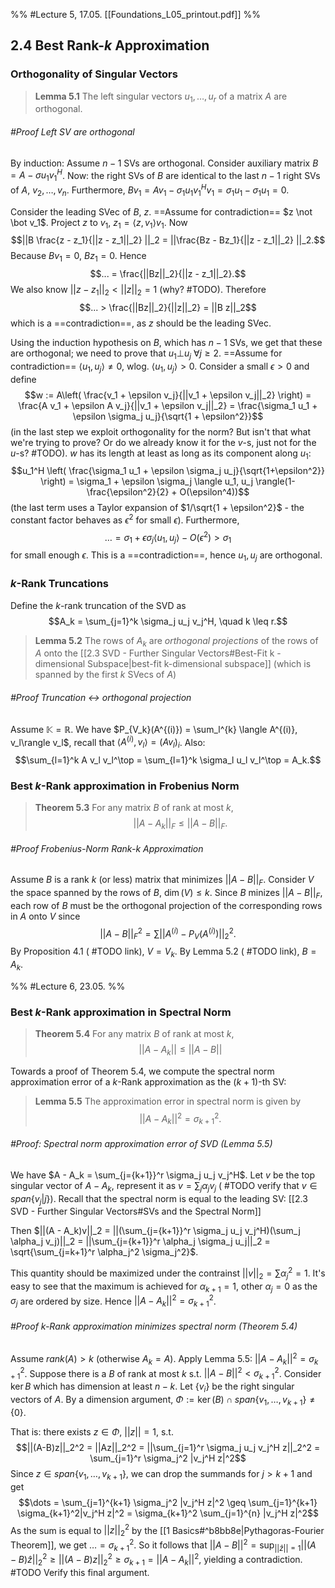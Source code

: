 %% #Lecture 5, 17.05. [[Foundations_L05_printout.pdf]] %%

## 2.4 Best Rank-$k$ Approximation
### Orthogonality of Singular Vectors

> **Lemma 5.1**
> The left singular vectors $u_1,\dots,u_r$ of a matrix $A$ are orthogonal.

###### #Proof Left SV are orthogonal
By induction: Assume $n-1$ SVs are orthogonal. Consider auxiliary matrix $B = A - \sigma u_1 v_1^H$. Now: the right SVs of $B$ are identical to the last $n-1$ right SVs of $A$, $v_2, \dots, v_n$. Furthermore, $B v_1 = A v_1 - \sigma_1 u_1 v_1^H v_1 = \sigma_1 u_1 - \sigma_1 u_1 = 0$.

Consider the leading SVec of $B$, $z$. ==Assume for contradiction== $z \not \bot v_1$. Project $z$ to $v_1$, $z_1 = \langle z, v_1 \rangle v_1$. Now $$||B \frac{z - z_1}{||z - z_1||_2} ||_2 = ||\frac{Bz - Bz_1}{||z - z_1||_2} ||_2.$$Because $B v_1 = 0$, $B z_1 = 0$. Hence $$... = \frac{||Bz||_2}{||z - z_1||_2}.$$We also know $||z - z_1||_2 < ||z||_2 = 1$ (why? #TODO). Therefore $$... > \frac{||Bz||_2}{||z||_2} = ||B z||_2$$which is a ==contradiction==, as $z$ should be the leading SVec.

Using the induction hypothesis on $B$, which has $n-1$ SVs, we get that these are orthogonal; we need to prove that $u_1 \bot u_j ~\forall j \geq 2$. ==Assume for contradiction== $\langle u_1, u_j \rangle \neq 0$, wlog. $\langle u_1, u_j \rangle > 0$. Consider a small $\epsilon  >0$ and define $$w := A\left( \frac{v_1 + \epsilon v_j}{||v_1 + \epsilon v_j||_2} \right) = \frac{A v_1 + \epsilon A v_j}{||v_1 + \epsilon v_j||_2} = \frac{\sigma_1 u_1 + \epsilon \sigma_j u_j}{\sqrt{1 + \epsilon^2}}$$
(in the last step we exploit orthogonality for the norm? But isn't that what we're trying to prove? Or do we already know it for the $v$-s, just not for the $u$-s? #TODO). $w$ has its length at least as long as its component along $u_1$: $$u_1^H \left( \frac{\sigma_1 u_1 + \epsilon \sigma_j u_j}{\sqrt{1+\epsilon^2}} \right) = \sigma_1 + \epsilon \sigma_j \langle u_1, u_j \rangle(1-\frac{\epsilon^2}{2} + O(\epsilon^4))$$(the last term uses a Taylor expansion of $1/\sqrt{1 + \epsilon^2}$ - the constant factor behaves as $\epsilon^2$ for small $\epsilon$). Furthermore,
$$\dots = \sigma_1 + \epsilon \sigma_j \langle u_1, u_j \rangle - O(\epsilon^2) > \sigma_1$$
for small enough $\epsilon$. This is a ==contradiction==, hence $u_1, u_j$ are orthogonal.

### $k$-Rank Truncations
Define the $k$-rank truncation of the SVD as 
$$A_k = \sum_{j=1}^k \sigma_j u_j v_j^H, \quad k \leq r.$$

> **Lemma 5.2**
> The rows of $A_k$ are *orthogonal projections* of the rows of $A$ onto the [[2.3 SVD - Further Singular Vectors#Best-Fit k -dimensional Subspace|best-fit k-dimensional subspace]] (which is spanned by the first $k$ SVecs of $A$)

###### #Proof Truncation <-> orthogonal projection
Assume $\mathbb K = \mathbb R$. We have $P_{V_k}(A^{(i)}) = \sum_l^{k} \langle A^{(i)}, v_l\rangle v_l$, recall that $\langle A^{(i)}, v_l \rangle = (A v_l)_i$. Also:
$$\sum_{l=1}^k A v_l v_l^\top = \sum_{l=1}^k \sigma_l u_l v_l^\top = A_k.$$ 
### Best $k$-Rank approximation in Frobenius Norm
> **Theorem  5.3**
> For any matrix $B$ of rank at most $k$,
> $$||A - A_k||_F \leq ||A - B||_F.$$

###### #Proof Frobenius-Norm Rank-$k$ Approximation
Assume $B$ is a rank $k$ (or less) matrix that minimizes $||A-B||_F$. Consider $V$ the space spanned by the rows of $B$, $\dim(V) \leq k$. Since $B$ minizes $||A - B||_F$, each row of $B$ must be the orthogonal projection of the corresponding rows in $A$ onto $V$ since
$$||A - B||_F^2 = \sum ||A^{(i)} - P_V(A^{(i)})||_2^2.$$
By Proposition 4.1 ( #TODO link), $V = V_k$. By Lemma 5.2 ( #TODO link), $B = A_k$.


%% #Lecture 6, 23.05. %%
### Best $k$-Rank approximation in Spectral Norm

> **Theorem 5.4**
> For any matrix $B$ of rank at most $k$,
> $$||A - A_k|| \leq ||A - B||$$

Towards a proof of Theorem 5.4, we compute the spectral norm approximation error of a $k$-Rank approximation as the $(k+1)$-th SV:

> **Lemma 5.5**
> The approximation error in spectral norm is given by $$||A - A_k||^2 = \sigma_{k+1}^2.$$

###### #Proof: Spectral norm approximation error of SVD (Lemma 5.5)
We have $A - A_k = \sum_{j={k+1}}^r \sigma_j u_j v_j^H$. Let $v$ be the top singular vector of $A - A_k$, represent it as $v = \sum_j \alpha_j v_j$ ( #TODO verify that $v \in span\{v_j | j\}$). Recall that the spectral norm is equal to the leading SV: [[2.3 SVD - Further Singular Vectors#SVs and the Spectral Norm]]

Then $||(A - A_k)v||_2 = ||(\sum_{j={k+1}}^r \sigma_j u_j v_j^H)(\sum_j \alpha_j v_j)||_2 = ||\sum_{j={k+1}}^r \alpha_j \sigma_j u_j||_2 = \sqrt{\sum_{j=k+1}^r \alpha_j^2 \sigma_j^2}$.

This quantity should be maximized under the contrainst $||v||_2 = \sum \alpha_j^2 = 1$. It's easy to see that the maximum is achieved for $\alpha_{k+1} = 1$, other $\alpha_j = 0$ as the $\sigma_j$ are ordered by size. Hence $||A-A_k||^2 = \sigma_{k+1}^2$.


###### #Proof $k$-Rank approximation minimizes spectral norm (Theorem 5.4)
Assume $rank(A) > k$ (otherwise $A_k = A$). Apply Lemma 5.5: $||A-A_k||^2 = \sigma_{k+1}^2$. Suppose there is a $B$ of rank at most $k$ s.t. $||A-B||^2 < \sigma_{k+1}^2$. Consider $\ker B$ which has dimension at least $n-k$. Let $\{v_i\}$ be the right singular vectors of $A$. By a dimension argument, $\Phi := \ker(B) \cap span\{v_1, \dots, v_{k+1}\} \neq \{0\}$.

That is: there exists $z \in \Phi$, $||z||=1$, s.t. $$||(A-B)z||_2^2 = ||Az||_2^2 = ||\sum_{j=1}^r \sigma_j u_j v_j^H z||_2^2 = \sum_{j=1}^r \sigma_j^2 |v_j^H z|^2$$
Since $z \in span\{v_1, \dots, v_{k+1}\}$, we can drop the summands for $j > k+1$ and get $$\dots = \sum_{j=1}^{k+1} \sigma_j^2 |v_j^H z|^2 \geq \sum_{j=1}^{k+1} \sigma_{k+1}^2|v_j^H z|^2 = \sigma_{k+1}^2 \sum_{j=1}^{n} |v_j^H z|^2$$
As the sum is equal to $||z||_2^2$ by the [[1 Basics#^b8bb8e|Pythagoras-Fourier Theorem]], we get $\dots = \sigma_{k+1}^2$.
So it follows that $||A-B||^2 = \sup_{||\hat z||=1}||(A-B)\hat z||_2^2 \geq ||(A-B)z||_2^2 \geq \sigma_{k+1} = ||A-A_k||^2$, yielding a contradiction. #TODO Verify this final argument.

